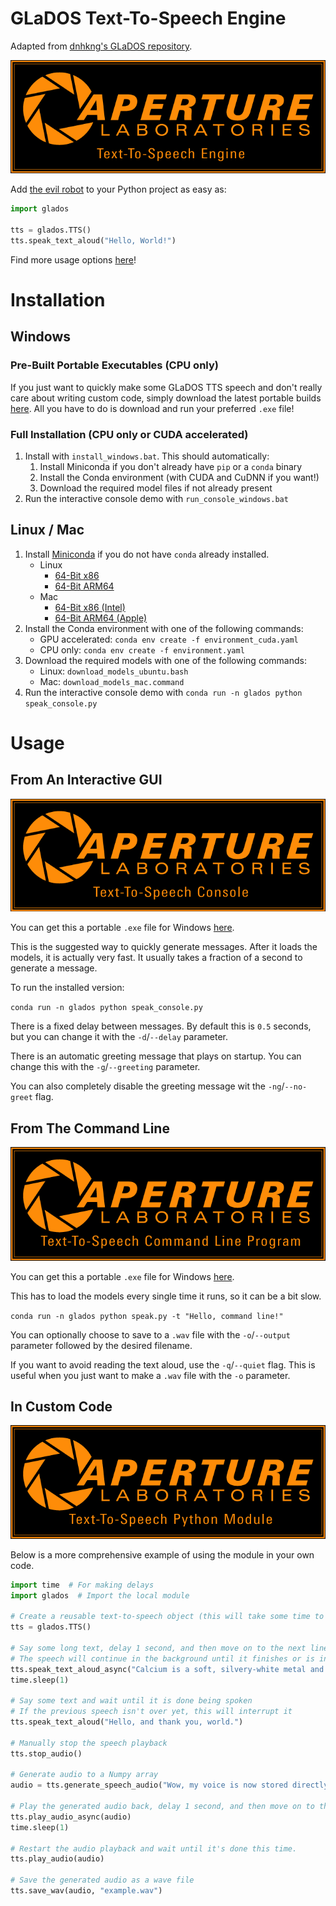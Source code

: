 # GLaDOS Text-To-Speech Engine
Adapted from [dnhkng's GLaDOS repository](https://github.com/dnhkng/GlaDOS).

<p align="center"><img src="tts_engine.png" alt="TTS Engine Splash Screen"/></p>

Add [the evil robot](https://en.wikipedia.org/wiki/GLaDOS) to your Python project as easy as:
```python
import glados

tts = glados.TTS()
tts.speak_text_aloud("Hello, World!")
```

Find more usage options [here](#Usage)!

# Installation

## Windows
### Pre-Built Portable Executables (CPU only)
If you just want to quickly make some GLaDOS TTS speech and don't really care about writing custom code, simply download the latest portable builds [here](https://github.com/nimaid/GLaDOS-TTS/releases/latest). All you have to do is download and run your preferred `.exe` file!

### Full Installation (CPU only or CUDA accelerated)
1. Install with `install_windows.bat`. This should automatically:
   1. Install Miniconda if you don't already have `pip` or a `conda` binary
   2. Install the Conda environment (with CUDA and CuDNN if you want!)
   3. Download the required model files if not already present
2. Run the interactive console demo with `run_console_windows.bat`

## Linux / Mac
1. Install [Miniconda](https://www.anaconda.com/download/success) if you do not have `conda` already installed.
   - Linux
      - [64-Bit x86](https://repo.anaconda.com/miniconda/Miniconda3-latest-Linux-x86_64.sh)
      - [64-Bit ARM64](https://repo.anaconda.com/miniconda/Miniconda3-latest-Linux-aarch64.sh)
   - Mac
      - [64-Bit x86 (Intel)](https://repo.anaconda.com/miniconda/Miniconda3-latest-MacOSX-x86_64.pkg)
      - [64-Bit ARM64 (Apple)](https://repo.anaconda.com/miniconda/Miniconda3-latest-MacOSX-arm64.pkg)
2. Install the Conda environment with one of the following commands:
   - GPU accelerated: `conda env create -f environment_cuda.yaml`
   - CPU only: `conda env create -f environment.yaml`
3. Download the required models with one of the following commands:
   - Linux: `download_models_ubuntu.bash`
   - Mac: `download_models_mac.command`
4. Run the interactive console demo with `conda run -n glados python speak_console.py`

# Usage

## From An Interactive GUI
<p align="center"><img src="tts_console.png" alt="Interactive Console Splash Screen"/></p>

You can get this a portable `.exe` file for Windows [here](https://github.com/nimaid/GLaDOS-TTS/releases/latest/download/speak_console.exe).

This is the suggested way to quickly generate messages. After it loads the models, it is actually very fast. It usually takes a fraction of a second to generate a message.

To run the installed version:

`conda run -n glados python speak_console.py`

There is a fixed delay between messages. By default this is `0.5` seconds, but you can change it with the `-d`/`--delay` parameter.

There is an automatic greeting message that plays on startup. You can change this with the `-g`/`--greeting` parameter.

You can also completely disable the greeting message wit the `-ng`/`--no-greet` flag.

## From The Command Line
<p align="center"><img src="tts_command.png" alt="Command Line Program Splash Screen"/></p>

You can get this a portable `.exe` file for Windows [here](https://github.com/nimaid/GLaDOS-TTS/releases/latest/download/speak.exe).

This has to load the models every single time it runs, so it can be a bit slow.

`conda run -n glados python speak.py -t "Hello, command line!"`

You can optionally choose to save to a `.wav` file with the `-o`/`--output` parameter followed by the desired filename.

If you want to avoid reading the text aloud, use the `-q`/`--quiet` flag. This is useful when you just want to make a `.wav` file with the `-o` parameter.

## In Custom Code
<p align="center"><img src="tts_module.png" alt="Python Module Splash Screen"/></p>

Below is a more comprehensive example of using the module in your own code.

```python
import time  # For making delays
import glados  # Import the local module

# Create a reusable text-to-speech object (this will take some time to load the AI models)
tts = glados.TTS()

# Say some long text, delay 1 second, and then move on to the next line of code
# The speech will continue in the background until it finishes or is interrupted
tts.speak_text_aloud_async("Calcium is a soft, silvery-white metal and one of the most abundant elements on Earth.")
time.sleep(1)

# Say some text and wait until it is done being spoken
# If the previous speech isn't over yet, this will interrupt it
tts.speak_text_aloud("Hello, and thank you, world.")

# Manually stop the speech playback
tts.stop_audio()

# Generate audio to a Numpy array
audio = tts.generate_speech_audio("Wow, my voice is now stored directly in your random access memory.")

# Play the generated audio back, delay 1 second, and then move on to the next line of code
tts.play_audio_async(audio)
time.sleep(1)

# Restart the audio playback and wait until it's done this time.
tts.play_audio(audio)

# Save the generated audio as a wave file
tts.save_wav(audio, "example.wav")
```